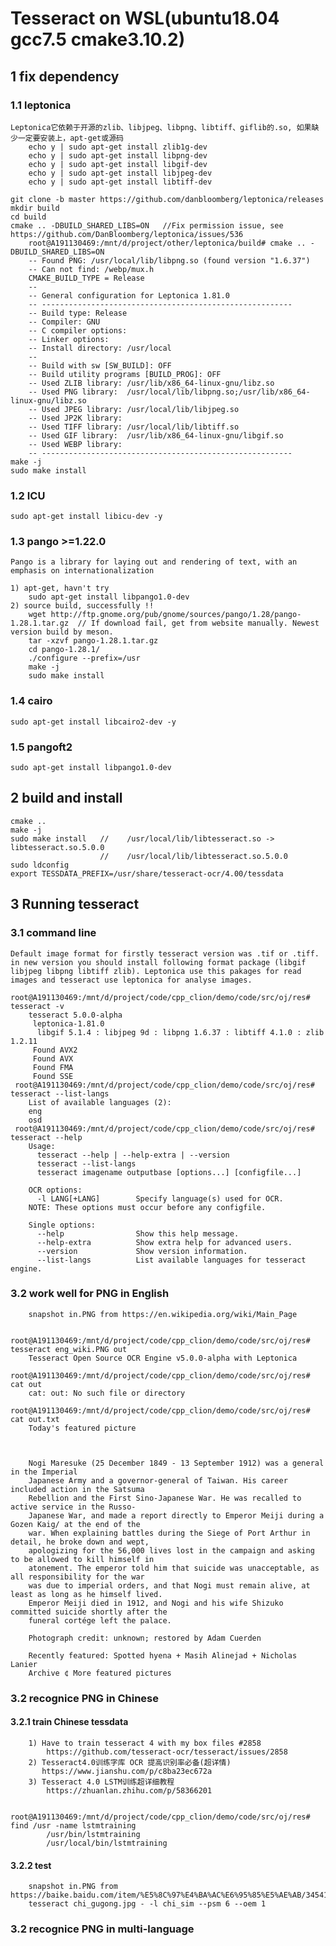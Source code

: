 # Tesseract on WSL(ubuntu18.04  gcc7.5  cmake3.10.2)

## 1 fix dependency

### 1.1 leptonica
    Leptonica它依赖于开源的zlib、libjpeg、libpng、libtiff、giflib的.so, 如果缺少一定要安装上，apt-get或源码
        echo y | sudo apt-get install zlib1g-dev
        echo y | sudo apt-get install libpng-dev
        echo y | sudo apt-get install libgif-dev
        echo y | sudo apt-get install libjpeg-dev
        echo y | sudo apt-get install libtiff-dev
        
    git clone -b master https://github.com/danbloomberg/leptonica/releases
    mkdir build
    cd build
    cmake .. -DBUILD_SHARED_LIBS=ON   //Fix permission issue, see https://github.com/DanBloomberg/leptonica/issues/536
        root@A191130469:/mnt/d/project/other/leptonica/build# cmake .. -DBUILD_SHARED_LIBS=ON
        -- Found PNG: /usr/local/lib/libpng.so (found version "1.6.37")
        -- Can not find: /webp/mux.h
        CMAKE_BUILD_TYPE = Release
        --
        -- General configuration for Leptonica 1.81.0
        -- --------------------------------------------------------
        -- Build type: Release
        -- Compiler: GNU
        -- C compiler options:
        -- Linker options:
        -- Install directory: /usr/local
        --
        -- Build with sw [SW_BUILD]: OFF
        -- Build utility programs [BUILD_PROG]: OFF
        -- Used ZLIB library: /usr/lib/x86_64-linux-gnu/libz.so
        -- Used PNG library:  /usr/local/lib/libpng.so;/usr/lib/x86_64-linux-gnu/libz.so
        -- Used JPEG library: /usr/local/lib/libjpeg.so
        -- Used JP2K library:
        -- Used TIFF library: /usr/local/lib/libtiff.so
        -- Used GIF library:  /usr/lib/x86_64-linux-gnu/libgif.so
        -- Used WEBP library:
        -- --------------------------------------------------------
    make -j
    sudo make install

### 1.2 ICU 
    sudo apt-get install libicu-dev -y

### 1.3 pango  >=1.22.0 
    Pango is a library for laying out and rendering of text, with an emphasis on internationalization
    
    1) apt-get, havn't try
        sudo apt-get install libpango1.0-dev
    2) source build, successfully !!
        wget http://ftp.gnome.org/pub/gnome/sources/pango/1.28/pango-1.28.1.tar.gz  // If download fail, get from website manually. Newest version build by meson.
        tar -xzvf pango-1.28.1.tar.gz
        cd pango-1.28.1/
        ./configure --prefix=/usr
        make -j
        sudo make install
    
### 1.4 cairo   
    sudo apt-get install libcairo2-dev -y
    
### 1.5 pangoft2  
    sudo apt-get install libpango1.0-dev
    
    
## 2 build and install
    cmake ..
    make -j
    sudo make install   //    /usr/local/lib/libtesseract.so -> libtesseract.so.5.0.0
                        //    /usr/local/lib/libtesseract.so.5.0.0
    sudo ldconfig
    export TESSDATA_PREFIX=/usr/share/tesseract-ocr/4.00/tessdata
    
## 3 Running tesseract  
 
### 3.1  command line  
    Default image format for firstly tesseract version was .tif or .tiff. in new version you should install following format package (libgif libjpeg libpng libtiff zlib). Leptonica use this pakages for read images and tesseract use leptonica for analyse images.
    
    root@A191130469:/mnt/d/project/code/cpp_clion/demo/code/src/oj/res# tesseract -v
        tesseract 5.0.0-alpha
         leptonica-1.81.0
          libgif 5.1.4 : libjpeg 9d : libpng 1.6.37 : libtiff 4.1.0 : zlib 1.2.11
         Found AVX2
         Found AVX
         Found FMA
         Found SSE
     root@A191130469:/mnt/d/project/code/cpp_clion/demo/code/src/oj/res# tesseract --list-langs
        List of available languages (2):
        eng
        osd
     root@A191130469:/mnt/d/project/code/cpp_clion/demo/code/src/oj/res# tesseract --help
        Usage:
          tesseract --help | --help-extra | --version
          tesseract --list-langs
          tesseract imagename outputbase [options...] [configfile...]

        OCR options:
          -l LANG[+LANG]        Specify language(s) used for OCR.
        NOTE: These options must occur before any configfile.

        Single options:
          --help                Show this help message.
          --help-extra          Show extra help for advanced users.
          --version             Show version information.
          --list-langs          List available languages for tesseract engine.


### 3.2  work well for PNG in English
        snapshot in.PNG from https://en.wikipedia.org/wiki/Main_Page
        
        root@A191130469:/mnt/d/project/code/cpp_clion/demo/code/src/oj/res# tesseract eng_wiki.PNG out
        Tesseract Open Source OCR Engine v5.0.0-alpha with Leptonica
        root@A191130469:/mnt/d/project/code/cpp_clion/demo/code/src/oj/res# cat out
        cat: out: No such file or directory
        root@A191130469:/mnt/d/project/code/cpp_clion/demo/code/src/oj/res# cat out.txt
        Today's featured picture



        Nogi Maresuke (25 December 1849 - 13 September 1912) was a general in the Imperial
        Japanese Army and a governor-general of Taiwan. His career included action in the Satsuma
        Rebellion and the First Sino-Japanese War. He was recalled to active service in the Russo-
        Japanese War, and made a report directly to Emperor Meiji during a Gozen Kaig/ at the end of the
        war. When explaining battles during the Siege of Port Arthur in detail, he broke down and wept,
        apologizing for the 56,000 lives lost in the campaign and asking to be allowed to kill himself in
        atonement. The emperor told him that suicide was unacceptable, as all responsibility for the war
        was due to imperial orders, and that Nogi must remain alive, at least as long as he himself lived.
        Emperor Meiji died in 1912, and Nogi and his wife Shizuko committed suicide shortly after the
        funeral cortége left the palace.

        Photograph credit: unknown; restored by Adam Cuerden

        Recently featured: Spotted hyena + Masih Alinejad + Nicholas Lanier
        Archive ¢ More featured pictures
        
### 3.2  recognice PNG in Chinese

#### 3.2.1 train Chinese tessdata 
        1) Have to train tesseract 4 with my box files #2858    
            https://github.com/tesseract-ocr/tesseract/issues/2858
        2) Tesseract4.0训练字库 OCR 提高识别率必备(超详情)
           https://www.jianshu.com/p/c8ba23ec672a
        3) Tesseract 4.0 LSTM训练超详细教程 
            https://zhuanlan.zhihu.com/p/58366201
            
        root@A191130469:/mnt/d/project/code/cpp_clion/demo/code/src/oj/res# find /usr -name lstmtraining
            /usr/bin/lstmtraining
            /usr/local/bin/lstmtraining

        
#### 3.2.2 test      
        snapshot in.PNG from https://baike.baidu.com/item/%E5%8C%97%E4%BA%AC%E6%95%85%E5%AE%AB/345415
        tesseract chi_gugong.jpg - -l chi_sim --psm 6 --oem 1

### 3.2  recognice PNG in multi-language
